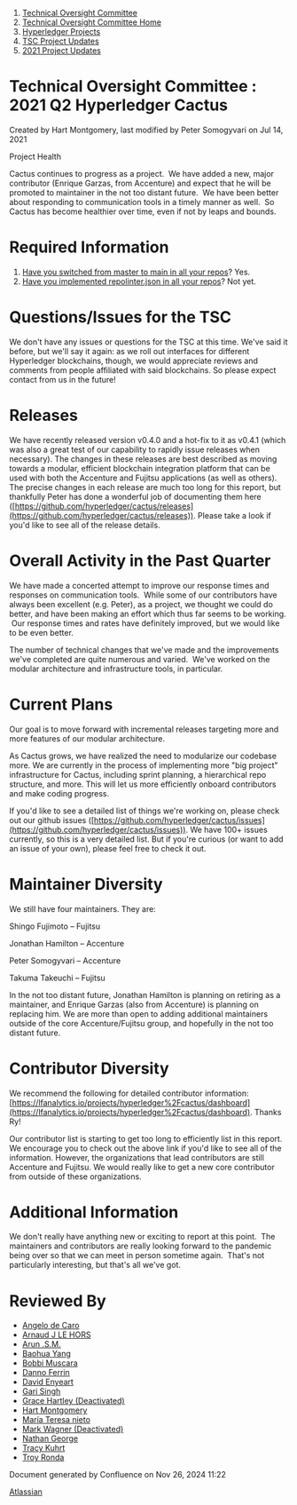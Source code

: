 1. [Technical Oversight Committee](index.html)
2. [Technical Oversight Committee Home](Technical-Oversight-Committee-Home_21430274.html)
3. [Hyperledger Projects](Hyperledger-Projects_21447704.html)
4. [TSC Project Updates](TSC-Project-Updates_21430854.html)
5. [2021 Project Updates](2021-Project-Updates_21452543.html)

# Technical Oversight Committee : 2021 Q2 Hyperledger Cactus

Created by Hart Montgomery, last modified by Peter Somogyvari on Jul 14, 2021

Project Health

Cactus continues to progress as a project.  We have added a new, major contributor (Enrique Garzas, from Accenture) and expect that he will be promoted to maintainer in the not too distant future.  We have been better about responding to communication tools in a timely manner as well.  So Cactus has become healthier over time, even if not by leaps and bounds.

# Required Information

1. [Have you switched from master to main in all your repos](https://lf-hyperledger.atlassian.net/wiki/display/TSC/Projects+have+two+quarters+to+comply+with+common+repo+structure?focusedCommentId=21452776)? Yes.
2. [Have you implemented repolinter.json in all your repos](https://lf-hyperledger.atlassian.net/wiki/display/TSC/Common+Repo+structure)? Not yet.

# Questions/Issues for the TSC

We don't have any issues or questions for the TSC at this time. We've said it before, but we'll say it again: as we roll out interfaces for different Hyperledger blockchains, though, we would appreciate reviews and comments from people affiliated with said blockchains. So please expect contact from us in the future!

# Releases

We have recently released version v0.4.0 and a hot-fix to it as v0.4.1 (which was also a great test of our capability to rapidly issue releases when necessary). The changes in these releases are best described as moving towards a modular, efficient blockchain integration platform that can be used with both the Accenture and Fujitsu applications (as well as others). The precise changes in each release are much too long for this report, but thankfully Peter has done a wonderful job of documenting them here ([https://github.com/hyperledger/cactus/releases](https://github.com/hyperledger/cactus/releases)). Please take a look if you'd like to see all of the release details.

# Overall Activity in the Past Quarter

We have made a concerted attempt to improve our response times and responses on communication tools.  While some of our contributors have always been excellent (e.g. Peter), as a project, we thought we could do better, and have been making an effort which thus far seems to be working.   Our response times and rates have definitely improved, but we would like to be even better.

The number of technical changes that we've made and the improvements we've completed are quite numerous and varied.  We've worked on the modular architecture and infrastructure tools, in particular.

# Current Plans

Our goal is to move forward with incremental releases targeting more and more features of our modular architecture.

As Cactus grows, we have realized the need to modularize our codebase more. We are currently in the process of implementing more "big project" infrastructure for Cactus, including sprint planning, a hierarchical repo structure, and more. This will let us more efficiently onboard contributors and make coding progress.

If you'd like to see a detailed list of things we're working on, please check out our github issues ([https://github.com/hyperledger/cactus/issues](https://github.com/hyperledger/cactus/issues)). We have 100+ issues currently, so this is a very detailed list. But if you're curious (or want to add an issue of your own), please feel free to check it out.

# Maintainer Diversity

We still have four maintainers. They are:

Shingo Fujimoto – Fujitsu

Jonathan Hamilton – Accenture

Peter Somogyvari – Accenture

Takuma Takeuchi – Fujitsu

In the not too distant future, Jonathan Hamilton is planning on retiring as a maintainer, and Enrique Garzas (also from Accenture) is planning on replacing him. We are more than open to adding additional maintainers outside of the core Accenture/Fujitsu group, and hopefully in the not too distant future.

# Contributor Diversity

We recommend the following for detailed contributor information: [https://lfanalytics.io/projects/hyperledger%2Fcactus/dashboard](https://lfanalytics.io/projects/hyperledger%2Fcactus/dashboard). Thanks Ry!

Our contributor list is starting to get too long to efficiently list in this report. We encourage you to check out the above link if you'd like to see all of the information. However, the organizations that lead contributors are still Accenture and Fujitsu. We would really like to get a new core contributor from outside of these organizations.

# Additional Information

We don't really have anything new or exciting to report at this point.  The maintainers and contributors are really looking forward to the pandemic being over so that we can meet in person sometime again.  That's not particularly interesting, but that's all we've got.

# Reviewed By

- [Angelo de Caro](https://lf-hyperledger.atlassian.net/wiki/people/70121:d6b0f0e4-825f-4f16-88e1-4d14e95f2f10?ref=confluence)
- [Arnaud J LE HORS](https://lf-hyperledger.atlassian.net/wiki/people/70121:0e75e3b8-500a-4067-9f7e-ed46e91bcb9d?ref=confluence)
- [Arun .S.M.](https://lf-hyperledger.atlassian.net/wiki/people/621a0e5097d313006ba7386a?ref=confluence)
- [Baohua Yang](https://lf-hyperledger.atlassian.net/wiki/people/557058:17d87dbf-05fe-4c1b-84cf-fd69f7fcbb20?ref=confluence)
- [Bobbi Muscara](https://lf-hyperledger.atlassian.net/wiki/people/5c4cb1b7d8bbb7445c0a457e?ref=confluence)
- [Danno Ferrin](https://lf-hyperledger.atlassian.net/wiki/people/5b7f2d80c4e4892a5b789551?ref=confluence)
- [David Enyeart](https://lf-hyperledger.atlassian.net/wiki/people/712020:30d7e775-8a5d-4896-8950-8da2af027639?ref=confluence)
- [Gari Singh](https://lf-hyperledger.atlassian.net/wiki/people/557058:51429e31-90f4-4684-b7cd-9a4fe15ff188?ref=confluence)
- [Grace Hartley (Deactivated)](https://lf-hyperledger.atlassian.net/wiki/people/5c3e0cd1ff324728a1db2448?ref=confluence)
- [Hart Montgomery](https://lf-hyperledger.atlassian.net/wiki/people/712020:86f447c0-86dc-43b3-ac03-6a31923bbb84?ref=confluence)
- [María Teresa nieto](https://lf-hyperledger.atlassian.net/wiki/people/5d36fa46af1d920bc99755b6?ref=confluence)
- [Mark Wagner (Deactivated)](https://lf-hyperledger.atlassian.net/wiki/people/70121:81b88945-c9ef-40fe-9224-207bdb280922?ref=confluence)
- [Nathan George](https://lf-hyperledger.atlassian.net/wiki/people/712020:3e7556ab-cdb8-47f5-8b68-12a3378021fd?ref=confluence)
- [Tracy Kuhrt](https://lf-hyperledger.atlassian.net/wiki/people/712020:eb6ae9c3-aa8e-40ba-9dab-a6969b1ac52e?ref=confluence)
- [Troy Ronda](https://lf-hyperledger.atlassian.net/wiki/people/557058:c854f35a-2b58-4be3-9003-ca2a67495580?ref=confluence)

Document generated by Confluence on Nov 26, 2024 11:22

[Atlassian](http://www.atlassian.com/)
